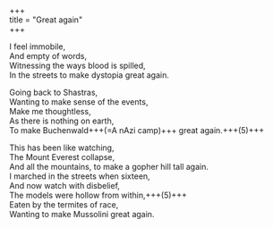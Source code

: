 +++  
title = "Great again"  
+++  

I feel immobile,  
And empty of words,  
Witnessing the ways blood is spilled,  
In the streets to make dystopia great again.  

Going back to Shastras,  
Wanting to make sense of the events,  
Make me thoughtless,  
As there is nothing on earth,  
To make Buchenwald+++(=A nAzi camp)+++ great again.+++(5)+++  

This has been like watching,  
The Mount Everest collapse,  
And all the mountains, to make a gopher hill tall again.  
I marched in the streets when sixteen,  
And now watch with disbelief,  
The models were hollow from within,+++(5)+++  
Eaten by the termites of race,  
Wanting to make Mussolini great again.  